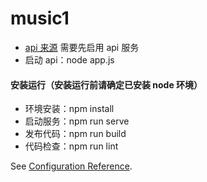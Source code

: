 # music1

- [api 来源](https://github.com/Binaryify/NeteaseCloudMusicApi)
  需要先启用 api 服务
- 启动 api：node app.js

#### 安装运行（安装运行前请确定已安装 node 环境）

- 环境安装：npm install
- 启动服务：npm run serve
- 发布代码：npm run build
- 代码检查：npm run lint

See [Configuration Reference](https://cli.vuejs.org/config/).
